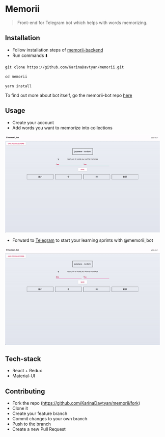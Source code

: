 # Memorii

> Front-end for Telegram bot which helps with words memorizing.

Installation
----

+ Follow installation steps of [memorii-backend](https://github.com/KarinaDavtyan/memorii-backend)
+ Run commands :arrow_down:

`git clone https://github.com/KarinaDavtyan/memorii.git`

`cd memorii`

`yarn install`

To find out more about bot itself, go the memorii-bot repo [here](https://github.com/KarinaDavtyan/memorii-bot)

Usage
----
+ Create your account
+ Add words you want to memorize into collections

![gif](src/media/memorii_gif.gif)

+ Forward to [Telegram](https://telegram.me/memorii_bot) to start your learning sprints with @memorii_bot

![bot_gif](src/media/memorii_gif.gif)

Tech-stack
----

+ React + Redux
+ Material-UI

Contributing
----

+ Fork the repo (https://github.com/KarinaDavtyan/memorii/fork)
+ Clone it
+ Create your feature branch
+ Commit changes to your own branch
+ Push to the branch
+ Create a new Pull Request
